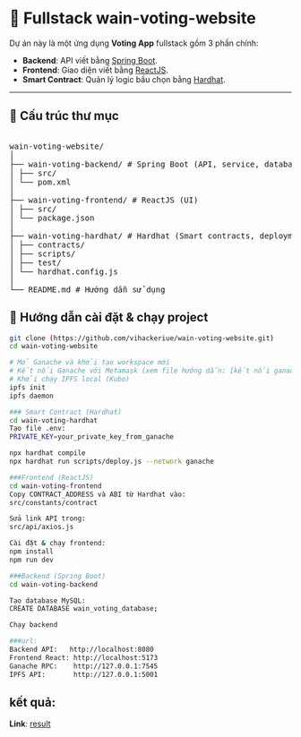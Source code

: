 ﻿# 🚀 Fullstack  wain-voting-website

Dự án này là một ứng dụng **Voting App** fullstack gồm 3 phần chính:

- **Backend**: API viết bằng [Spring Boot](https://spring.io/projects/spring-boot).
- **Frontend**: Giao diện viết bằng [ReactJS](https://reactjs.org/).
- **Smart Contract**: Quản lý logic bầu chọn bằng [Hardhat](https://hardhat.org/).

---

## 📂 Cấu trúc thư mục

<pre> 
wain-voting-website/
│
├── wain-voting-backend/ # Spring Boot (API, service, database)
│ ├── src/
│ └── pom.xml
│
├── wain-voting-frontend/ # ReactJS (UI)
│ ├── src/
│ └── package.json
│
├── wain-voting-hardhat/ # Hardhat (Smart contracts, deployment)
│ ├── contracts/
│ ├── scripts/
│ ├── test/
│ └── hardhat.config.js
│
└── README.md # Hướng dẫn sử dụng
</pre>

## 🚀 Hướng dẫn cài đặt & chạy project


```bash
git clone (https://github.com/vihackeriue/wain-voting-website.git)
cd wain-voting-website

# Mở Ganache và khởi tạo workspace mới
# Kết nối Ganache với Metamask (xem file hướng dẫn: [kết nối ganache](https://drive.google.com/file/d/1N_ftutVAHPwr9ud7KZEn3KAYJ9-SaL1L/view?usp=sharing))
# Khởi chạy IPFS local (Kubo)
ipfs init
ipfs daemon

### Smart Contract (Hardhat)
cd wain-voting-hardhat
Tạo file .env:
PRIVATE_KEY=your_private_key_from_ganache

npx hardhat compile
npx hardhat run scripts/deploy.js --network ganache

###Frontend (ReactJS)
cd wain-voting-frontend
Copy CONTRACT_ADDRESS và ABI từ Hardhat vào:
src/constants/contract

Sửa link API trong:
src/api/axios.js

Cài đặt & chạy frontend:
npm install
npm run dev

###Backend (Spring Boot)
cd wain-voting-backend

Tạo database MySQL:
CREATE DATABASE wain_voting_database;

Chạy backend

###url:
Backend API:   http://localhost:8080
Frontend React: http://localhost:5173
Ganache RPC:    http://127.0.0.1:7545
IPFS API:       http://127.0.0.1:5001
```
## kết quả:
**Link**: [result](https://drive.google.com/file/d/1eiBVP5SNa8DgbizF3B421kbwS5F1xqnI/view?usp=sharing)








